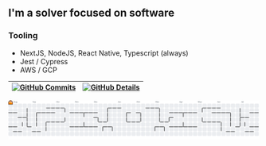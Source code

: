 ## I'm a solver focused on software 
###  Tooling 
- NextJS, NodeJS, React Native, Typescript (always)
- Jest / Cypress
- AWS / GCP
 
 
 | [![GitHub Commits](http://github-profile-summary-cards.vercel.app/api/cards/productive-time?username=clarxyg&theme=dracula&utcOffset=-3)](https://github.com/vn7n24fzkq/github-profile-summary-cards) | [![GitHub Details](http://github-profile-summary-cards.vercel.app/api/cards/profile-details?username=clarxyg&theme=dracula)](https://github.com/vn7n24fzkq/github-profile-summary-cards) |  
 | ----------- | ----------- |

<picture>
  <source media="(prefers-color-scheme: dark)" srcset="https://raw.githubusercontent.com/clarxyg/clarxyg/output/pacman-contribution-graph-dark.svg">
  <source media="(prefers-color-scheme: light)" srcset="https://raw.githubusercontent.com/clarxyg/clarxyg/output/pacman-contribution-graph.svg">
  <img alt="pacman contribution graph" src="https://raw.githubusercontent.com/clarxyg/clarxyg/output/pacman-contribution-graph.svg">
</picture>
